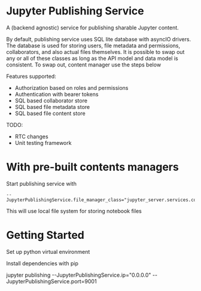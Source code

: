 # Jupyter Publishing Service

A (backend agnostic) service for publishing sharable Jupyter content.

By default, publishing service uses SQL lite database with asyncIO drivers. The database is used for storing users, file metadata and permissions, collaborators, and also actual files themselves.
It is possible to swap out any or all of these classes as long as the API model and data model is consistent. To swap out, content manager use the steps below

Features supported:

- Authorization based on roles and permissions
- Authentication with bearer tokens
- SQL based collaborator store
- SQL based file metadata store
- SQL based file content store

TODO:

- RTC changes
- Unit testing framework

# With pre-built contents managers

Start publishing service with

```
--JupyterPublishingService.file_manager_class="jupyter_server.services.contents.largefilemanager.AsyncLargeFileManager"
```

This will use local file system for storing notebook files

# Getting Started

Set up python virtual environment

Install dependencies with pip

jupyter publishing --JupyterPublishingService.ip="0.0.0.0" --JupyterPublishingService.port=9001
